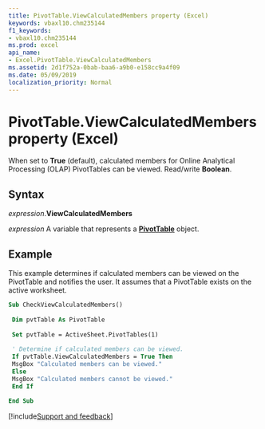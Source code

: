 ```yaml
---
title: PivotTable.ViewCalculatedMembers property (Excel)
keywords: vbaxl10.chm235144
f1_keywords:
- vbaxl10.chm235144
ms.prod: excel
api_name:
- Excel.PivotTable.ViewCalculatedMembers
ms.assetid: 2d1f752a-0bab-baa6-a9b0-e158cc9a4f09
ms.date: 05/09/2019
localization_priority: Normal
---
```



# PivotTable.ViewCalculatedMembers property (Excel)

When set to **True** (default), calculated members for Online Analytical Processing (OLAP) PivotTables can be viewed. Read/write **Boolean**.


## Syntax

_expression_.**ViewCalculatedMembers**

_expression_ A variable that represents a **[PivotTable](Excel.PivotTable.md)** object.


## Example

This example determines if calculated members can be viewed on the PivotTable and notifies the user. It assumes that a PivotTable exists on the active worksheet.

```vb
Sub CheckViewCalculatedMembers() 
 
 Dim pvtTable As PivotTable 
 
 Set pvtTable = ActiveSheet.PivotTables(1) 
 
 ' Determine if calculated members can be viewed. 
 If pvtTable.ViewCalculatedMembers = True Then 
 MsgBox "Calculated members can be viewed." 
 Else 
 MsgBox "Calculated members cannot be viewed." 
 End If 
 
End Sub
```




[!include[Support and feedback](~/includes/feedback-boilerplate.md)]